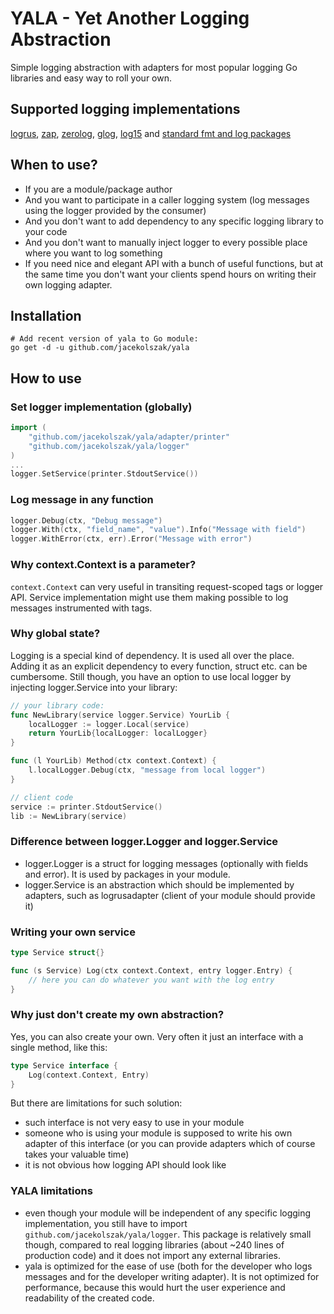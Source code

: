 # YALA - Yet Another Logging Abstraction

Simple logging abstraction with adapters for most popular logging Go libraries and easy way to roll your own.

## Supported logging implementations

[logrus](adapter/logrusadapter), [zap](adapter/zapadapter), [zerolog](adapter/zerologadapter), [glog](adapter/glogadapter), [log15](adapter/log15adapter) and [standard fmt and log packages](adapter/printer)

## When to use?

* If you are a module/package author
* And you want to participate in a caller logging system (log messages using the logger provided by the consumer)
* And you don't want to add dependency to any specific logging library to your code
* And you don't want to manually inject logger to every possible place where you want to log something
* If you need nice and elegant API with a bunch of useful functions, but at the same time you don't want your clients spend hours on writing their own logging adapter.

## Installation

```shell
# Add recent version of yala to Go module:
go get -d -u github.com/jacekolszak/yala        
```

## How to use

### Set logger implementation (globally)

```go
import (
	"github.com/jacekolszak/yala/adapter/printer"
	"github.com/jacekolszak/yala/logger"
)
...
logger.SetService(printer.StdoutService())
```

### Log message in any function

```go
logger.Debug(ctx, "Debug message")
logger.With(ctx, "field_name", "value").Info("Message with field")
logger.WithError(ctx, err).Error("Message with error")
```

### Why context.Context is a parameter?

`context.Context` can very useful in transiting request-scoped tags or logger API. Service implementation might use them
making possible to log messages instrumented with tags.

### Why global state?

Logging is a special kind of dependency. It is used all over the place. Adding it as an explicit dependency to every
function, struct etc. can be cumbersome. Still though, you have an option to use local logger by injecting
logger.Service into your library:

```go
// your library code:
func NewLibrary(service logger.Service) YourLib {
    localLogger := logger.Local(service)
    return YourLib{localLogger: localLogger}
}

func (l YourLib) Method(ctx context.Context) {
    l.localLogger.Debug(ctx, "message from local logger")
}

// client code
service := printer.StdoutService()
lib := NewLibrary(service)
```

### Difference between logger.Logger and logger.Service

* logger.Logger is a struct for logging messages (optionally with fields and error). It is used by packages in your module.
* logger.Service is an abstraction which should be implemented by adapters, such as logrusadapter (client of your module should provide it)

### Writing your own service

```go
type Service struct{}

func (s Service) Log(ctx context.Context, entry logger.Entry) {
    // here you can do whatever you want with the log entry 
}
```

### Why just don't create my own abstraction?

Yes, you can also create your own. Very often it just an interface with a single method, like this:

```go
type Service interface {
    Log(context.Context, Entry)
}
```

But there are limitations for such solution:

* such interface is not very easy to use in your module
* someone who is using your module is supposed to write his own adapter of this interface (or you can provide adapters which
  of course takes your valuable time)
* it is not obvious how logging API should look like

### YALA limitations

* even though your module will be independent of any specific logging implementation, you still have to import 
  `github.com/jacekolszak/yala/logger`. This package is relatively small though, compared to real logging libraries
  (about ~240 lines of production code) and it does not import any external libraries.
* yala is optimized for the ease of use (both for the developer who logs messages and for the developer writing
  adapter). It is not optimized for performance, because this would hurt the user experience and readability of the
  created code.